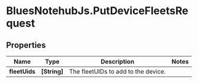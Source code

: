 # BluesNotehubJs.PutDeviceFleetsRequest

## Properties

Name | Type | Description | Notes
------------ | ------------- | ------------- | -------------
**fleetUids** | **[String]** | The fleetUIDs to add to the device. | 


